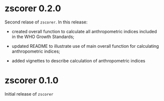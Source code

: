 # zscorer 0.2.0

Second relase of `zscorer`. In this release:

* created overall function to calculate all anthropometric indices included in the WHO Growth Standards;

* updated README to illustrate use of main overall function for calculating anthropometric indices;

* added vignettes to describe calculation of anthropometric indices


# zscorer 0.1.0

Initial release of `zscorer`
